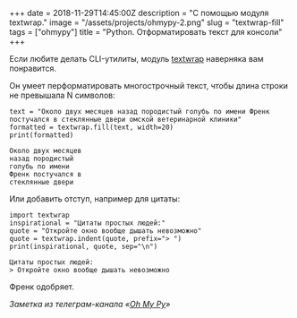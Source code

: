 +++
date = 2018-11-29T14:45:00Z
description = "С помощью модуля textwrap."
image = "/assets/projects/ohmypy-2.png"
slug = "textwrap-fill"
tags = ["ohmypy"]
title = "Python. Отформатировать текст для консоли"
+++

Если любите делать CLI-утилиты, модуль [textwrap](https://devdocs.io/python/library/textwrap) наверняка вам понравится.

Он умеет перформатировать многострочный текст, чтобы длина строки не превышала N символов:

```
text = "Около двух месяцев назад породистый голубь по имени Френк постучался в стеклянные двери омской ветеринарной клиники"
formatted = textwrap.fill(text, width=20)
print(formatted)

Около двух месяцев
назад породистый
голубь по имени
Френк постучался в
стеклянные двери
```

Или добавить отступ, например для цитаты:

```
import textwrap
inspirational = "Цитаты простых людей:"
quote = "Откройте окно вообще дышать невозможно"
quote = textwrap.indent(quote, prefix="> ")
print(inspirational, quote, sep="\n")

Цитаты простых людей:
> Откройте окно вообще дышать невозможно
```

Френк одобряет.

<div class="row">
<div class="col-xs-12 col-sm-10 col-md-8"><p><em>Заметка из телеграм-канала <span class="nowrap"><i class="fas fa-kiwi-bird"></i> «<a href="https://t.me/ohmypy">Oh My Py</a>»</span></em></p></div>
</div>

